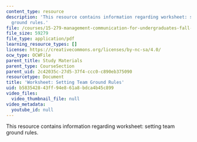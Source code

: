 ```yaml
---
content_type: resource
description: 'This resource contains information regarding worksheet: setting team
  ground rules.'
file: /courses/15-279-management-communication-for-undergraduates-fall-2012/b583542843ff94e861a8bdca4b45c899_MIT15_279F12_teamRulesWkst.pdf
file_size: 59279
file_type: application/pdf
learning_resource_types: []
license: https://creativecommons.org/licenses/by-nc-sa/4.0/
ocw_type: OCWFile
parent_title: Study Materials
parent_type: CourseSection
parent_uid: 2c42035c-27d5-37f4-ccc0-c890eb375090
resourcetype: Document
title: 'Worksheet: Setting Team Ground Rules'
uid: b5835428-43ff-94e8-61a8-bdca4b45c899
video_files:
  video_thumbnail_file: null
video_metadata:
  youtube_id: null
---
```

This resource contains information regarding worksheet: setting team ground rules.